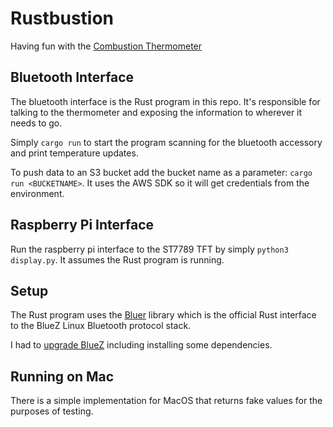 # Rustbustion

Having fun with the [Combustion Thermometer](https://combustion.inc/)

## Bluetooth Interface

The bluetooth interface is the Rust program in this repo. It's responsible for talking to the thermometer and exposing the information to wherever it needs to go.

Simply `cargo run` to start the program scanning for the bluetooth accessory and print temperature updates.

To push data to an S3 bucket add the bucket name as a parameter: `cargo run <BUCKETNAME>`. It uses the AWS SDK so it will get credentials from the environment.

## Raspberry Pi Interface

Run the raspberry pi interface to the ST7789 TFT by simply `python3 display.py`. It assumes the Rust program is running.

## Setup

The Rust program uses the [Bluer](https://docs.rs/bluer) library which is the official Rust interface to the BlueZ Linux Bluetooth protocol stack.

I had to [upgrade BlueZ](https://scribles.net/updating-bluez-on-raspberry-pi-from-5-43-to-5-50/) including installing some dependencies.

## Running on Mac

There is a simple implementation for MacOS that returns fake values for the purposes of testing.
